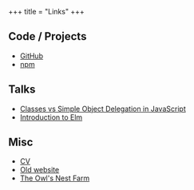 +++
title = "Links"
+++

## Code / Projects

- [GitHub]
- [npm]

## Talks

- [Classes vs Simple Object Delegation in JavaScript][js-delegation]
- [Introduction to Elm][elm-intro]

## Misc

- [CV]
- [Old website]
- [The Owl's Nest Farm]

[GitHub]: https://github.com/btoll
[npm]: https://www.npmjs.com/~benjam72

[js-delegation]: http://bit.ly/2eUOLrh
[elm-intro]: http://bit.ly/2okgrt2

[The Owl's Nest Farm]: https://www.theowlsnestfarm.com/
[Old website]: http://www.benjamintoll.com/archive/
[CV]: https://bit.ly/2JD4ms5


